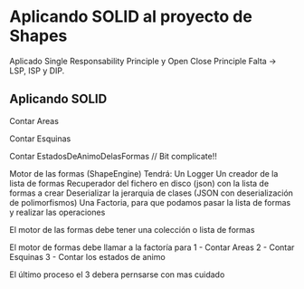 # Aplicando SOLID al proyecto de Shapes

Aplicado Single Responsability Principle y Open Close Principle
Falta -> LSP, ISP y DIP.

## Aplicando SOLID

Contar Areas

Contar Esquinas

Contar EstadosDeAnimoDelasFormas // Bit complicate!!

Motor de las formas (ShapeEngine)
Tendrá:
Un Logger
Un creador de la lista de formas
Recuperador del fichero en disco (json) con la lista de formas a crear
Deserializar la jerarquia de clases (JSON con deserialización de polimorfismos)
Una Factoria, para que podamos pasar la lista de formas y realizar las operaciones

El motor de las formas debe tener una colección o lista de formas

El motor de formas debe llamar a la factoría para
 1 - Contar Areas
 2 - Contar Esquinas
 3 - Contar los estados de animo

El último proceso el 3 debera pernsarse con mas cuidado

